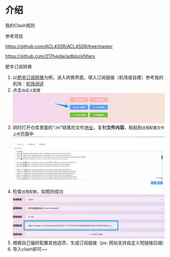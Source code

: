 # 介绍
我的Clash规则

参考项目

https://github.com/ACL4SSR/ACL4SSR/tree/master

https://github.com/217heidai/adblockfilters

肥羊订阅转换
1. 以[肥羊订阅转换](https://suburl.v1.mk/)为例，进入转换界面，填入订阅链接（机场或自建）参考我的机场：[机场测评](airport.md)
2. 点击`自定义配置`![转换页面](imgs/image.png)
3. 同时打开仓库里面的“.ini”结尾的文件[地址](https://raw.githubusercontent.com/deardeer7/custom-clash-rules/main/custom%20rules.ini)，复制**文件内容**，粘贴到`远程配置文件上传`页面中![远程配置文件上传](imgs/image-1.png)
4. 检查`远程配置`，如图则成功![检查远程配置](imgs/image-2.png)
5. 根据自己偏好配置其他选项，生成订阅链接（ps: 网站支持自定义短链接后缀）
6. 导入clash即可~~
